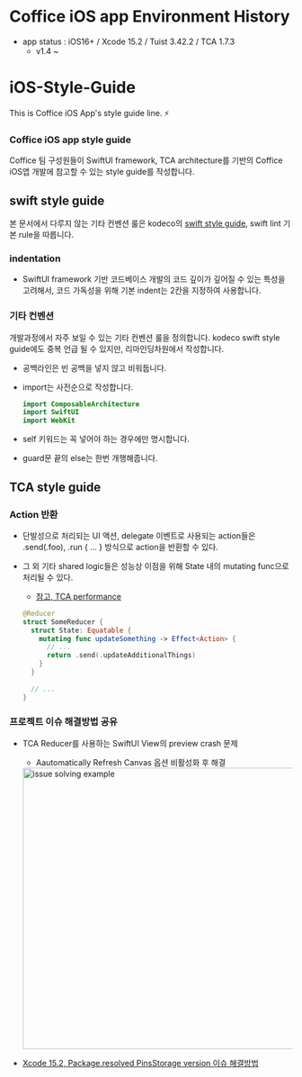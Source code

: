 # Coffice iOS app Environment History

- app status : iOS16+ / Xcode 15.2 / Tuist 3.42.2 / TCA 1.7.3
  - v1.4 ~



# iOS-Style-Guide

This is Coffice iOS App's style guide line. ⚡️


### Coffice iOS app style guide

Coffice 팀 구성원들이 SwiftUI framework, TCA architecture를 기반의 Coffice iOS앱 개발에 참고할 수 있는 style guide를 작성합니다.



## swift style guide

본 문서에서 다루지 않는 기타 컨벤션 룰은 kodeco의 [swift style guide](https://github.com/kodecocodes/swift-style-guide), swift lint 기본 rule을 따릅니다.


### indentation

- SwiftUI framework 기반 코드베이스 개발의 코드 깊이가 깊어질 수 있는 특성을 고려해서, 코드 가독성을 위해 기본 indent는 2칸을 지정하여 사용합니다.


### 기타 컨벤션

개발과정에서 자주 보일 수 있는 기타 컨벤션 룰을 정의합니다. kodeco swift style guide에도 중복 언급 될 수 있지만, 리마인딩차원에서 작성합니다.

- 공백라인은 빈 공백을 넣지 않고 비워둡니다.

- import는 사전순으로 작성합니다.

  ```swift
  import ComposableArchitecture
  import SwiftUI
  import WebKit
  ```

- self 키워드는 꼭 넣어야 하는 경우에만 명시합니다.

- guard문 끝의 else는 한번 개행해줍니다.



## TCA style guide

### Action 반환

- 단발성으로 처리되는 UI 액션, delegate 이벤트로 사용되는 action들은 .send(.foo), .run { ... } 방식으로 action을 반환할 수 있다. 

- 그 외 기타 shared logic들은 성능상 이점을 위해 State 내의 mutating func으로 처리될 수 있다.
  - [참고, TCA performance](https://pointfreeco.github.io/swift-composable-architecture/main/documentation/composablearchitecture/performance/)

  ```swift
  @Reducer
  struct SomeReducer {
    struct State: Equatable {
      mutating func updateSomething -> Effect<Action> {
        // ...
        return .send(.updateAdditionalThings)
      }
    }
    
    // ...
  }
  ```



### 프로젝트 이슈 해결방법 공유

- TCA Reducer를 사용하는 SwiftUI View의 preview crash 문제
  - Aautomatically Refresh Canvas 옵션 비활성화 후 해결

  <img width="500" alt="issue solving example" src="https://github.com/applebuddy/SeminarMemo/assets/4410021/77e4aedd-b957-445f-8456-0563bca54fbb">

- [Xcode 15.2, Package.resolved PinsStorage version 이슈 해결방법](https://0urtrees.tistory.com/419)

